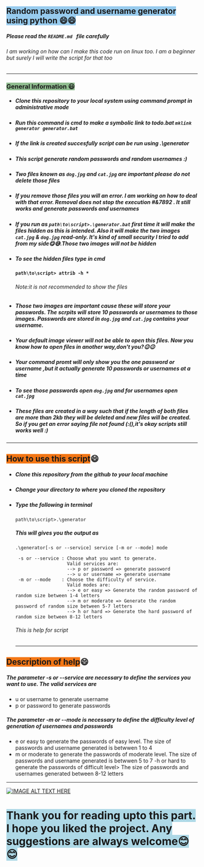 ## <span style="background-color:#97CBEE">Random password and username generator using python 😄😄</span>

##### Please read the `README.md ` file carefully 
###### I am working on how can I make this code run on linux too. I am a beginner but surely I will write the script for that too
----
### <span style="background-color:#8FBC8F">General Information 😃</span>
- ##### Clone this repository to your local system using command prompt in administrative mode
- ##### Run this command is cmd to make a symbolic link to todo.bat `mklink generator generator.bat` 
- ##### If the link is created succesfully script can be run using .\generator
- ##### This script generate random passwords and random usernames :)
- ##### Two files known as `dog.jpg` and `cat.jpg` are important please do not delete those files
- ##### If you remove those files you will an error. I am working on how to deal with that error. Removal does not stop the execution #&7892 . It still works and generate passwords and usernames
- ##### If you run as  `path\to\script>.\generator.bat` first time it will make the files hidden as this is intended. Also it will make the two images `cat.jpg` & `dog.jpg` read-only. It's kind of small security I tried to add from my side😋😅.Those two images will not be hidden
- ##### To see the hidden files type in cmd
  #### ````path\to\script> attrib -h *````
   
   ###### Note:it is not recommended to show the files
- ##### Those two images are important cause these will store your passwords. The scrpits will store 10 passwords or usernames to those images. Passwords are stored in `dog.jpg` and `cat.jpg` contains your username. 
- ##### Your default image viewer will not be able to open this files. Now you know how to open files in another way,don't you?😉😉
- ##### Your command promt will only show you the one password or username ,but it actually generate 10 passwords or usernames at a time
- ##### To see those passwords open `dog.jpg` and for usernames open `cat.jpg`
- ##### These files are created in a way such that if the length of both files are more than 2kb they will be deleted and new files will be created. So if you get an error saying file not found (:(),it's okay  scripts still works well :)
----
## <span style="background-color:#F37615">How to use this script</span>😄
 -  ##### Clone this repository from the github to your local machine
 - ##### Change your directory to where you cloned the repository 
 - ##### Type the following in terminal
   ```batch
   path\to\script>.\generator
   ```
   ##### This will gives you the output as 
   ```batch
   .\generator[-s or --service] service [-m or --mode] mode

    -s or --service : Choose what you want to generate.
                      Valid services are:
                      --> p or password => generate password
                      --> u or username => generate username
    -m or --mode    : Choose the difficulty of service.
                      Valid modes are:
                      --> e or easy => Generate the random password of random size between 1-4 letters
                      --> m or moderate => Generate the random password of random size between 5-7 letters
                      --> h or hard => Generate the hard password of random size between 8-12 letters
   ```
   ###### This is help for script
   ---
## <span style="background-color:#F37615">Description of help</span>😄
##### The parameter -s or --service are necessary to define the services you want to use. The valid services are 
- u or username to generate username
- p or password to generate passwords
##### The parameter -m or --mode is necessary to define the difficulty level of generation of usernames and passwords
- e or easy to generate the passwords of easy level. The size of passwords and username generated is betwwen 1 to 4
- m or moderate to generate the passwords of moderate level. The size of passwords and username generated is betwwen 5 to 7
-h or hard to generate the passwords of difficult level> The size of passwords and usernames generated between 8-12 letters
---
 
 [![IMAGE ALT TEXT HERE](http://img.youtube.com/vi/r9i2cZ2rYtcE/0.jpg)](http://www.youtube.com/watch?v=r9i2cZ2rYtc)


# <span style="background-color:lightblue">Thank you for reading upto this part. I hope you liked the project. Any suggestions are always welcome😊😊</span>

 
